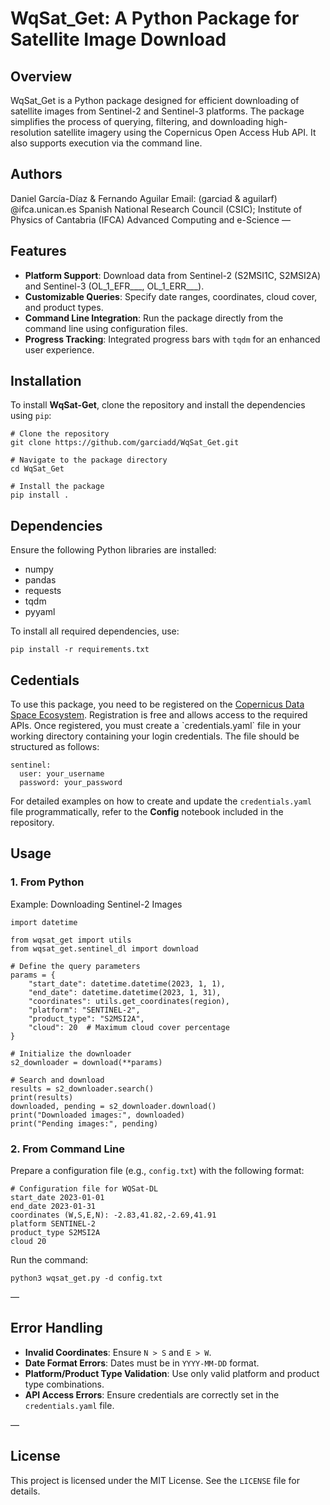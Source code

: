 # WqSat_Get: A Python Package for Satellite Image Download
## Overview
WqSat_Get is a Python package designed for efficient downloading of satellite images from Sentinel-2 and Sentinel-3 platforms. The package simplifies the process of querying, filtering, and downloading high-resolution satellite imagery using the Copernicus Open Access Hub API. It also supports execution via the command line.

## Authors
Daniel García-Díaz & Fernando Aguilar
Email: (garciad & aguilarf) @ifca.unican.es
Spanish National Research Council (CSIC); Institute of Physics of Cantabria (IFCA)
Advanced Computing and e-Science
—
## Features
* **Platform Support**: Download data from Sentinel-2 (S2MSI1C, S2MSI2A) and Sentinel-3 (OL\_1\_EFR___, OL\_1\_ERR___).
* **Customizable Queries**: Specify date ranges, coordinates, cloud cover, and product types.
* **Command Line Integration**: Run the package directly from the command line using configuration files.
* **Progress Tracking**: Integrated progress bars with `tqdm` for an enhanced user experience.

## Installation
To install **WqSat-Get**, clone the repository and install the dependencies using `pip`:
```
# Clone the repository
git clone https://github.com/garciadd/WqSat_Get.git

# Navigate to the package directory
cd WqSat_Get

# Install the package
pip install .
```

## Dependencies
Ensure the following Python libraries are installed:
* numpy
* pandas
* requests
* tqdm
* pyyaml

To install all required dependencies, use:
```
pip install -r requirements.txt
```

## Cedentials
To use this package, you need to be registered on the [Copernicus Data Space Ecosystem](https://dataspace.copernicus.eu/). Registration is free and allows access to the required APIs. Once registered, you must create a \`credentials.yaml\` file in your working directory containing your login credentials. The file should be structured as follows:
```
sentinel:
  user: your_username
  password: your_password
```
For detailed examples on how to create and update the `credentials.yaml` file programmatically, refer to the **Config** notebook included in the repository.

## Usage
### 1. From Python
Example: Downloading Sentinel-2 Images
```
import datetime

from wqsat_get import utils
from wqsat_get.sentinel_dl import download

# Define the query parameters
params = {
    "start_date": datetime.datetime(2023, 1, 1),
    "end_date": datetime.datetime(2023, 1, 31),
    "coordinates": utils.get_coordinates(region),
    "platform": "SENTINEL-2",
    "product_type": "S2MSI2A",
    "cloud": 20  # Maximum cloud cover percentage
}

# Initialize the downloader
s2_downloader = download(**params)

# Search and download
results = s2_downloader.search()
print(results)
downloaded, pending = s2_downloader.download()
print("Downloaded images:", downloaded)
print("Pending images:", pending)
```
### 2. From Command Line
Prepare a configuration file (e.g., `config.txt`) with the following format:
```
# Configuration file for WQSat-DL
start_date 2023-01-01
end_date 2023-01-31
coordinates (W,S,E,N): -2.83,41.82,-2.69,41.91
platform SENTINEL-2
product_type S2MSI2A
cloud 20
```
Run the command:
```
python3 wqsat_get.py -d config.txt
```
—
## Error Handling
* **Invalid Coordinates**: Ensure `N > S` and `E > W`.
* **Date Format Errors**: Dates must be in `YYYY-MM-DD` format.
* **Platform/Product Type Validation**: Use only valid platform and product type combinations.
* **API Access Errors**: Ensure credentials are correctly set in the `credentials.yaml` file.
    
—
## License
This project is licensed under the MIT License. See the `LICENSE` file for details.
